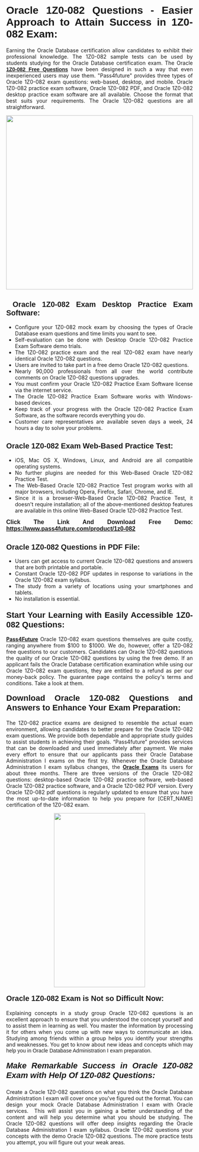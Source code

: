 <h1 style="text-align: justify;"><span style="font-family:Tahoma,Geneva,sans-serif;"><strong>Oracle 1Z0-082 Questions - Easier Approach to Attain Success in 1Z0-082 Exam:</strong></span></h1>

<p style="text-align: justify;">Earning the Oracle Database certification allow candidates to exhibit their professional knowledge. The 1Z0-082 sample tests can be used by students studying for the Oracle Database certification exam. The Oracle <a href="https://www.pass4future.com/questions/oracle/1z0-082" target="_blank"><span style="font-family:Tahoma,Geneva,sans-serif;"><strong>1Z0-082 Free Questions</strong></span></a> have been designed in such a way that even inexperienced users may use them. "Pass4future" provides three types of Oracle 1Z0-082 exam questions: web-based, desktop, and mobile. Oracle 1Z0-082 practice exam software, Oracle 1Z0-082 PDF, and Oracle 1Z0-082 desktop practice exam software are all available. Choose the format that best suits your requirements. The Oracle 1Z0-082 questions are all straightforward.</p>

<p style="text-align: justify;"><a href="https://www.pass4future.com/product/1z0-082" target="_blank"><img alt="" src="https://lh3.googleusercontent.com/pw/AM-JKLU5_aushiRQbaoUdVonD_1om6esFnUm_j21jdeI1V3aesz_ETcO2Y8QVj0ZamD1vJ__MzXKNoh3XzzrDTXgudBuMwEatvdphNwcixeZDIncATvFdVanIchOfqVuIJHbWkG03KYMH2pwXnb7WaAnvI3g=w1366-h490-no?authuser=0" style="width: 100%; height: 470px;" /></a></p>

<h2 style="text-align: justify;"><strong><span style="font-family:Tahoma,Geneva,sans-serif;"><span style="font-size:20px;"> Oracle 1Z0-082 Exam Desktop Practice Exam Software:</span></span></strong></h2>

<ul>
	<li style="text-align: justify;">Configure your 1Z0-082 mock exam by choosing the types of Oracle Database exam questions and time limits you want to see.</li>
	<li style="text-align: justify;">Self-evaluation can be done with Desktop Oracle 1Z0-082 Practice Exam Software demo trials.</li>
	<li style="text-align: justify;">The 1Z0-082 practice exam and the real 1Z0-082 exam have nearly identical Oracle 1Z0-082 questions.</li>
	<li style="text-align: justify;">Users are invited to take part in a free demo Oracle 1Z0-082 questions.</li>
	<li style="text-align: justify;">Nearly 90,000 professionals from all over the world contribute comments on Oracle 1Z0-082 questions upgrades.</li>
	<li style="text-align: justify;">You must confirm your Oracle 1Z0-082 Practice Exam Software license via the internet service.</li>
	<li style="text-align: justify;">The Oracle 1Z0-082 Practice Exam Software works with Windows-based devices.</li>
	<li style="text-align: justify;">Keep track of your progress with the Oracle 1Z0-082 Practice Exam Software, as the software records everything you do.</li>
	<li style="text-align: justify;">Customer care representatives are available seven days a week, 24 hours a day to solve your problems.</li>
</ul>

<h2 style="text-align: justify;"><span style="font-family:Tahoma,Geneva,sans-serif;"><strong><span style="font-size:20px;">Oracle 1Z0-082 Exam Web-Based Practice Test:</span></strong></span></h2>

<ul>
	<li style="text-align: justify;">iOS, Mac OS X, Windows, Linux, and Android are all compatible operating systems.</li>
	<li style="text-align: justify;">No further plugins are needed for this Web-Based Oracle 1Z0-082 Practice Test.</li>
	<li style="text-align: justify;">The Web-Based Oracle 1Z0-082 Practice Test program works with all major browsers, including Opera, Firefox, Safari, Chrome, and IE.</li>
	<li style="text-align: justify;">Since it is a browser-Web-Based Oracle 1Z0-082 Practice Test, it doesn't require installation; all of the above-mentioned desktop features are available in this online Web-Based Oracle 1Z0-082 Practice Test.</li>
</ul>

<p style="text-align: justify;"><span style="font-family:Tahoma,Geneva,sans-serif;"><span style="font-size:16px;"><strong>Click The Link And Download Free Demo:</strong></span></span> <a href="https://www.pass4future.com/product/1z0-082" target="_blank"><span style="font-family:Tahoma,Geneva,sans-serif;"><span style="font-size:16px;"><strong>https://www.pass4future.com/product/1z0-082</strong></span></span></a></p>

<h2 style="text-align: justify;"><strong><span style="font-family:Tahoma,Geneva,sans-serif;"><span style="font-size:20px;">Oracle 1Z0-082 Questions in PDF File:</span></span></strong></h2>

<ul>
	<li style="text-align: justify;">Users can get access to current Oracle 1Z0-082 questions and answers that are both printable and portable.</li>
	<li style="text-align: justify;">Constant Oracle 1Z0-082 PDF updates in response to variations in the Oracle 1Z0-082 exam syllabus.</li>
	<li style="text-align: justify;">The study from a variety of locations using your smartphones and tablets.</li>
	<li style="text-align: justify;">No installation is essential.</li>
</ul>

<h3 style="text-align: justify;"><span style="font-family:Tahoma,Geneva,sans-serif;"><strong><span style="font-size:22px;">Start Your Learning with Easily Accessible 1Z0-082 Questions:</span></strong></span></h3>

<p style="text-align: justify;"><strong><a href="https://www.pass4future.com/" target="_blank">Pass4Future</a></strong> Oracle 1Z0-082 exam questions themselves are quite costly, ranging anywhere from $100 to $1000. We do, however, offer a 1Z0-082 free questions to our customers. Candidates can Oracle 1Z0-082 questions the quality of our Oracle 1Z0-082 questions by using the free demo. If an applicant fails the Oracle Database certification examination while using our Oracle 1Z0-082 exam questions, they are entitled to a refund as per our money-back policy. The guarantee page contains the policy's terms and conditions. Take a look at them.</p>

<h4 style="text-align: justify;"><strong><span style="font-family:Tahoma,Geneva,sans-serif;"><span style="font-size:22px;">Download Oracle 1Z0-082 Questions and Answers to Enhance Your Exam Preparation:</span></span></strong></h4>

<p style="text-align: justify;">The 1Z0-082 practice exams are designed to resemble the actual exam environment, allowing candidates to better prepare for the Oracle 1Z0-082 exam questions. We provide both dependable and appropriate study guides to assist students in achieving their goals. “Pass4future” provides services that can be downloaded and used immediately after payment. We make every effort to ensure that our applicants pass their Oracle Database Administration I exams on the first try. Whenever the Oracle Database Administration I exam syllabus changes, the <strong><a href="https://www.pass4future.com/oracle" target="_blank">Oracle Exams</a></strong> its users for about three months. There are three versions of the Oracle 1Z0-082 questions: desktop-based Oracle 1Z0-082 practice software, web-based Oracle 1Z0-082 practice software, and a Oracle 1Z0-082 PDF version. Every Oracle 1Z0-082 pdf questions is regularly updated to ensure that you have the most up-to-date information to help you prepare for [CERT_NAME] certification of the 1Z0-082 exam.</p>

<p style="text-align: center;"><a href="https://www.pass4future.com/product/1z0-082" target="_blank"><img alt="" src="https://lh3.googleusercontent.com/pw/AM-JKLV3yUm3jiqqIo1xIsj1VJ_UeysYexQY-pRYO0rIFl3vg11QZioN-gzffpw2AfKqFynWuvoXOreWrWS0swpr4xmOSWfwII2jvatteuqrfxiWGFBSHPiZUCoi33jqeymK5dmu-0enyX6tayRCAMHw05jv=s617-no?authuser=0" style="width: 70%; height: 470px;" /></a></p>

<h4 style="text-align: justify;"><strong><span style="font-family:Tahoma,Geneva,sans-serif;"><span style="font-size:20px;">Oracle 1Z0-082 Exam is Not so Difficult Now:</span></span></strong></h4>

<p style="text-align: justify;">Explaining concepts in a study group Oracle 1Z0-082 questions is an excellent approach to ensure that you understood the concept yourself and to assist them in learning as well. You master the information by processing it for others when you come up with new ways to communicate an idea. Studying among friends within a group helps you identify your strengths and weaknesses. You get to know about new ideas and concepts <span style="font-family:Tahoma,Geneva,sans-serif;">which may help you in Oracle Database Administration I exam preparation.</span></p>

<h5 style="text-align: justify;"><span style="font-family:Tahoma,Geneva,sans-serif;"><span style="font-size:22px;"><strong>Make Remarkable Success in Oracle 1Z0-082 Exam with Help Of 1Z0-082 Questions:</strong></span></span></h5>

<p style="text-align: justify;">Create a Oracle 1Z0-082 questions on what you think the Oracle Database Administration I exam will cover once you've figured out the format. You can design your mock Oracle Database Administration I exam with Oracle services.  This will assist you in gaining a better understanding of the content and will help you determine what you should be studying. The Oracle 1Z0-082 questions will offer deep insights regarding the Oracle Database Administration I exam syllabus. Oracle 1Z0-082 questions your concepts with the demo Oracle 1Z0-082 questions. The more practice tests you attempt, you will figure out your weak areas.</p>
